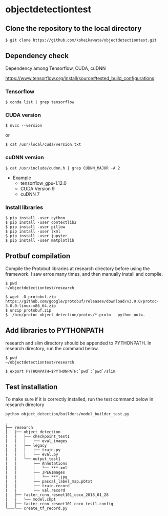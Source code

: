 # objectdetectiontest

## Clone the repository to the local directory
```
$ git clone https://github.com/koheikawata/objectdetectiontest.git
```

## Dependency check
Dependency among Tensorflow, CUDA, cuDNN

https://www.tensorflow.org/install/source#tested_build_configurations

### Tensorflow
```
$ conda list | grep tensorflow
```

### CUDA version
```
$ nvcc --version
```
or
```
$ cat /usr/local/cuda/version.txt
```

### cuDNN version
```
$ cat /usr/include/cudnn.h | grep CUDNN_MAJOR -A 2
```
* Example
    * tensorflow_gpu-1.12.0
    * CUDA Version 9
    * cuDNN 7

### Install libraries
```
$ pip install -user cython
$ pip install -user contextlib2
$ pip install -user pillow
$ pip install -user lxml
$ pip install -user jupyter
$ pip install -user matplotlib
```

## Protbuf compilation
Compile the Protobuf libraries at research directory before using the framework. I saw erros many times, and then manually install and complie.
```
$ pwd
~/objectdetectiontest/research

$ wget -O protobuf.zip https://github.com/google/protobuf/releases/download/v3.0.0/protoc-3.0.0-linux-x86_64.zip
$ unzip protobuf.zip
$ ./bin/protoc object_detection/protos/*.proto --python_out=.
```

## Add libraries to PYTHONPATH
research and slim directory should be appended to PYTHONPATH. In research directory, run the command below.
```
$ pwd
~/objectdetectiontest/research

$ export PYTHONPATH=$PYTHONPATH:`pwd`:`pwd`/slim
```
## Test installation
To make sure if it is correctly installed, run the test command below in research directory
```
python object_detection/builders/model_builder_test.py
```


```
.
├── research
|   ├── object_detection
|   |   ├── checkpoint_test1
|   |   |   └── eval_images
|   |   ├── legacy
|   |   |   ├── train.py
|   |   |   └── eval.py
|   |   └── output_test1
|   |       ├── Annotations
|   |       |   └── ***.xml
|   |       ├── JPEGImages
|   |       |   └── ***.jpg
|   |       ├── pascal_label_map.pbtxt
|   |       ├── train.record
|   |       └── val.record
|   ├── faster_rcnn_resnet101_coco_2018_01_28
|   |   └── model.ckpt
|   ├── faster_rcnn_resnet101_coco_test1.config
└───└── create_tf_record.py
```
